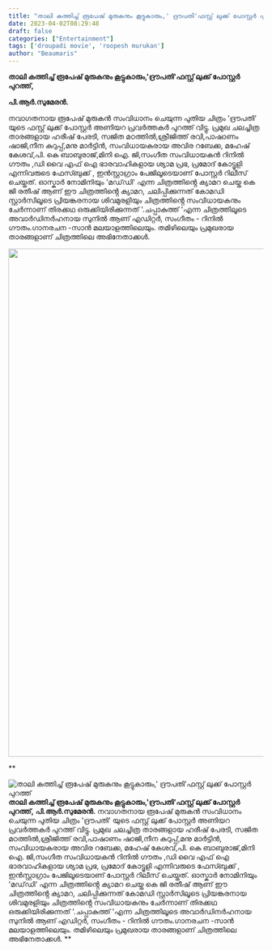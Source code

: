 ```yaml
---
title: "താലി കത്തിച്ച് രൂപേഷ് മുരുകനും കൂട്ടുകാരും,' ദ്രൗപതി'ഫസ്റ്റ് ലുക്ക് പോസ്റ്റർ പുറത്ത്"
date: 2023-04-02T08:29:48
draft: false
categories: ["Entertainment"]
tags: ['droupadi movie', 'roopesh murukan']
author: "Beaumaris"
---
```


<strong>താലി കത്തിച്ച് രൂപേഷ് മുരുകനും കൂട്ടുകാരും,'ദ്രൗപതി'ഫസ്റ്റ് ലുക്ക് പോസ്റ്റർ പുറത്ത്,</strong>

<strong>പി.ആർ.സുമേരൻ.</strong>

നവാഗതനായ രൂപേഷ് മുരുകൻ സംവിധാനം ചെയുന്ന പുതിയ ചിത്രം 'ദ്രൗപതി' യുടെ ഫസ്റ്റ് ലുക്ക്‌ പോസ്റ്റർ അണിയറ പ്രവർത്തകർ പുറത്ത് വിട്ടു. പ്രമുഖ ചലച്ചിത്ര താരങ്ങളായ ഹരീഷ് പേരടി, സജിത മഠത്തിൽ,ശ്രീജിത്ത്‌ രവി,പാഷാണം ഷാജി,നീന കുറുപ്പ്,മനു മാർട്ടിൻ, സംവിധായകരായ അവിര റബേക്ക, മഹേഷ്‌ കേശവ്,പി. കെ ബാബുരാജ്,മിനി ഐ. ജി,സംഗീത സംവിധായകൻ റിനിൽ ഗൗതം ,ഡി വൈ എഫ് ഐ ഭാരവാഹികളായ ശ്യാമ പ്രഭ, പ്രമോദ് കോട്ടൂളി എന്നിവരുടെ ഫേസ്ബുക്ക് , ഇൻസ്റ്റാഗ്രാം പേജിലൂടെയാണ് പോസ്റ്റർ റിലീസ് ചെയ്തത്. ഓസ്കാർ നോമിനിയും 'മഡ്‌ഡി' എന്ന ചിത്രത്തിൻ്റെ ക്യാമറ ചെയ്ത കെ ജി രതീഷ് ആണ് ഈ ചിത്രത്തിൻ്റെ ക്യാമറ, ചലിപ്പിക്കുന്നത് കോമഡി സ്റ്റാർസിലൂടെ പ്രിയങ്കരനായ ശിവമുരളിയും ചിത്രത്തിൻ്റെ സംവിധായകനും ചേർന്നാണ് തിരക്കഥ ഒരുക്കിയിരിക്കുന്നത് '.ചപ്പാകുത്ത് 'എന്ന ചിത്രത്തിലൂടെ അവാർഡിനർഹനായ സുനിൽ ആണ് എഡിറ്റർ, സംഗീതം - റിനിൽ ഗൗതം.ഗാനരചന -സാൻ മലയാളത്തിലെയും. തമിഴിലെയും പ്രമുഖരായ താരങ്ങളാണ് ചിത്രത്തിലെ അഭിനേതാക്കൾ.

<img class="size-full wp-image-389903 aligncenter" src="https://cdn.boolokam.com/articles/2023/04/ggg.jpg" alt="" width="719" height="1003" />

**


![താലി കത്തിച്ച് രൂപേഷ് മുരുകനും കൂട്ടുകാരും,' ദ്രൗപതി'ഫസ്റ്റ് ലുക്ക് പോസ്റ്റർ പുറത്ത്](https://cdn.boolokam.com/articles/2023/04/ggg.jpg)**താലി കത്തിച്ച് രൂപേഷ് മുരുകനും കൂട്ടുകാരും,'ദ്രൗപതി'ഫസ്റ്റ് ലുക്ക് പോസ്റ്റർ പുറത്ത്,** **പി.ആർ.സുമേരൻ.** നവാഗതനായ രൂപേഷ് മുരുകൻ സംവിധാനം ചെയുന്ന പുതിയ ചിത്രം 'ദ്രൗപതി' യുടെ ഫസ്റ്റ് ലുക്ക്‌ പോസ്റ്റർ അണിയറ പ്രവർത്തകർ പുറത്ത് വിട്ടു. പ്രമുഖ ചലച്ചിത്ര താരങ്ങളായ ഹരീഷ് പേരടി, സജിത മഠത്തിൽ,ശ്രീജിത്ത്‌ രവി,പാഷാണം ഷാജി,നീന കുറുപ്പ്,മനു മാർട്ടിൻ, സംവിധായകരായ അവിര റബേക്ക, മഹേഷ്‌ കേശവ്,പി. കെ ബാബുരാജ്,മിനി ഐ. ജി,സംഗീത സംവിധായകൻ റിനിൽ ഗൗതം ,ഡി വൈ എഫ് ഐ ഭാരവാഹികളായ ശ്യാമ പ്രഭ, പ്രമോദ് കോട്ടൂളി എന്നിവരുടെ ഫേസ്ബുക്ക് , ഇൻസ്റ്റാഗ്രാം പേജിലൂടെയാണ് പോസ്റ്റർ റിലീസ് ചെയ്തത്. ഓസ്കാർ നോമിനിയും 'മഡ്‌ഡി' എന്ന ചിത്രത്തിൻ്റെ ക്യാമറ ചെയ്ത കെ ജി രതീഷ് ആണ് ഈ ചിത്രത്തിൻ്റെ ക്യാമറ, ചലിപ്പിക്കുന്നത് കോമഡി സ്റ്റാർസിലൂടെ പ്രിയങ്കരനായ ശിവമുരളിയും ചിത്രത്തിൻ്റെ സംവിധായകനും ചേർന്നാണ് തിരക്കഥ ഒരുക്കിയിരിക്കുന്നത് '.ചപ്പാകുത്ത് 'എന്ന ചിത്രത്തിലൂടെ അവാർഡിനർഹനായ സുനിൽ ആണ് എഡിറ്റർ, സംഗീതം - റിനിൽ ഗൗതം.ഗാനരചന -സാൻ മലയാളത്തിലെയും. തമിഴിലെയും പ്രമുഖരായ താരങ്ങളാണ് ചിത്രത്തിലെ അഭിനേതാക്കൾ. **
